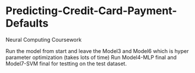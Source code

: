 # Predicting-Credit-Card-Payment-Defaults
Neural Computing Coursework

Run the model from start and leave the Model3 and Model6 which is hyper parameter optimization (takes lots of time)
Run Model4-MLP final and Model7-SVM final for testting on the test dataset. 

